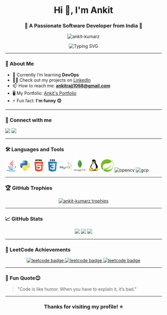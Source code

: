 <h1 align="center">Hi 👋, I'm Ankit</h1>
<h3 align="center">🚀 A Passionate Software Developer from India 🚀</h3>

<p align="center">
  <img src="https://komarev.com/ghpvc/?username=ankit-kumarz&label=Profile%20views&color=0e75b6&style=flat" alt="ankit-kumarz" />
</p>

<div align="center">
  <img src="https://readme-typing-svg.demolab.com?font=Fira+Code&weight=500&size=35&pause=1000&center=true&vCenter=true&width=600&height=50&lines=Full-Stack+Developer;DevOps+Enthusiast;Open-Source+Contributor;Always+Learning+New+Things" alt="Typing SVG" />
</div>

---

### 🌟 About Me
- 🌱 Currently I’m learning **DevOps**
- 👨‍💻 Check out my projects on [LinkedIn](https://www.linkedin.com/in/ankit-kumar-33603b250?utm_source=share&utm_campaign=share_via&utm_content=profile&utm_medium=android_app)
- 📫 How to reach me: **ankitrajj1068@gmail.com**
- 🖥️ My Portfolio: [Ankit's Portfolio](https://ankit-kumarz.github.io/Ankit-s-Portfolio/)
- ⚡ Fun fact: **I'm funny 😊**

---

### 🤝 Connect with me
<p align="left">
  <a href="https://twitter.com/@ankit_verse" target="blank"><img src="https://img.shields.io/badge/Twitter-1DA1F2?style=for-the-badge&logo=twitter&logoColor=white"/></a>
  <a href="https://instagram.com/ankit.iox" target="blank"><img src="https://img.shields.io/badge/Instagram-E4405F?style=for-the-badge&logo=instagram&logoColor=white"/></a>
</p>

---

### 🛠️ Languages and Tools
<p align="left">
  <img src="https://raw.githubusercontent.com/devicons/devicon/master/icons/java/java-original.svg" alt="java" width="40" height="40"/>
  <img src="https://raw.githubusercontent.com/devicons/devicon/master/icons/python/python-original.svg" alt="python" width="40" height="40"/>
  <img src="https://raw.githubusercontent.com/devicons/devicon/master/icons/html5/html5-original-wordmark.svg" alt="html5" width="40" height="40"/>
  <img src="https://raw.githubusercontent.com/devicons/devicon/master/icons/css3/css3-original-wordmark.svg" alt="css3" width="40" height="40"/>
  <img src="https://raw.githubusercontent.com/devicons/devicon/master/icons/mysql/mysql-original-wordmark.svg" alt="mysql" width="40" height="40"/>
  <img src="https://raw.githubusercontent.com/devicons/devicon/master/icons/mongodb/mongodb-original-wordmark.svg" alt="mongodb" width="40" height="40"/>
  <img src="https://raw.githubusercontent.com/devicons/devicon/master/icons/linux/linux-original.svg" alt="linux" width="40" height="40"/>
  <img src="https://raw.githubusercontent.com/devicons/devicon/master/icons/spring/spring-original.svg" alt="spring" width="40" height="40"/>
  <img src="https://www.vectorlogo.zone/logos/opencv/opencv-icon.svg" alt="opencv" width="40" height="40"/>
  <img src="https://www.vectorlogo.zone/logos/google_cloud/google_cloud-icon.svg" alt="gcp" width="40" height="40"/>
</p>

---

### 🏆 GitHub Trophies
<p align="center">
  <a href="https://github.com/ryo-ma/github-profile-trophy">
    <img src="https://github-profile-trophy.vercel.app/?username=ankit-kumarz&theme=algolia&row=2&column=4&margin-w=15&margin-h=15" alt="ankit-kumarz trophies"/>
  </a>
</p>

---

### 📈 GitHub Stats
<div align="center">
  <img width="47%" src="https://github-readme-stats.vercel.app/api?username=ankit-kumarz&show_icons=true&theme=react&rank_icon=github&border_radius=10" />
  <img width="47%" src="https://streak-stats.demolab.com/?user=ankit-kumarz&count_private=true&theme=react&border_radius=10"/>
  <img width="47%" src="https://github-readme-stats.vercel.app/api/top-langs/?username=ankit-kumarz&hide=html&layout=compact&theme=react&border_radius=10"/>
</div>

---

### 🧠 LeetCode Achievements
<div align="center">
  <a href="https://leetcode.com/AnkitXLeet11/">
    <img src="https://assets.leetcode.com/static_assets/others/2550.gif" alt="leetcode badge" height="200" width="200"/>
   </a>
  <a href="https://leetcode.com/AnkitXLeet11/">
    <img src="https://leetcode.com/static/images/badges/2024/gif/2024-02.gif" alt="leetcode badge" height="200" width="200"/>
  </a>
  <a href="https://leetcode.com/AnkitXLeet11/">
    <img src="https://leetcode.com/static/images/badges/2024/gif/2024-03.gif" alt="leetcode badge" height="200" width="200"/>
  </a>
   
</div>

---

### 🎯 Fun Quote😊
> "Code is like humor. When you have to explain it, it’s bad."

---

<div align="center">
  <h3>Thanks for visiting my profile! ⭐</h3>
</div>
